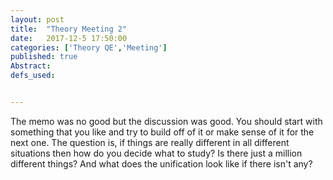 ```yaml
---
layout: post
title:  "Theory Meeting 2"
date:   2017-12-5 17:50:00
categories: ['Theory QE','Meeting']
published: true
Abstract:
defs_used:


---
```


The memo was no good but the discussion was good. You should start with something that you like and try to build off of it or make sense of it for the next one. The question is, if things are really different in all different situations then how do you decide what to study? Is there just a million different things? And what does the unification look like if there isn't any? 
